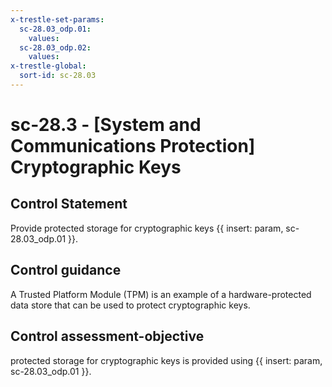 ```yaml
---
x-trestle-set-params:
  sc-28.03_odp.01:
    values:
  sc-28.03_odp.02:
    values:
x-trestle-global:
  sort-id: sc-28.03
---
```


# sc-28.3 - \[System and Communications Protection\] Cryptographic Keys

## Control Statement

Provide protected storage for cryptographic keys {{ insert: param, sc-28.03_odp.01 }}.

## Control guidance

A Trusted Platform Module (TPM) is an example of a hardware-protected data store that can be used to protect cryptographic keys.

## Control assessment-objective

protected storage for cryptographic keys is provided using {{ insert: param, sc-28.03_odp.01 }}.
